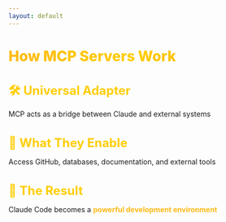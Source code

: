 ```yaml
---
layout: default
---
```


# How MCP Servers Work

<div class="flex flex-col gap-14 mt-14">

<div v-click>

## 🛠️ Universal Adapter
MCP acts as a bridge between Claude and external systems

</div>

<div v-click>

## 🔧 What They Enable
Access GitHub, databases, documentation, and external tools

</div>

<div v-click>

## 🚀 The Result
Claude Code becomes a **powerful development environment**

</div>

</div>

<style>
h1 {
  background: linear-gradient(135deg, #FDB913 0%, #FFCD00 50%, #F7A600 100%);
  -webkit-background-clip: text;
  -webkit-text-fill-color: transparent;
  background-clip: text;
  font-weight: 800;
}

h2 {
  color: #FFCD00;
  font-size: 1.5rem;
  margin-bottom: 0.75rem;
}

.slidev-layout {
  background: linear-gradient(135deg, #1a1a1a 0%, #2d2d2d 100%);
  color: #ffffff;
}

li {
  font-size: 1.1rem;
  line-height: 1.8;
  margin-left: 1.5rem;
}

strong {
  color: #FDB913;
}
</style>
